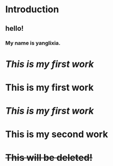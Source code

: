 # Introduction
## hello!
### My name is yanglixia.
# *This is my first work*
# **This is my first work**
# _This is my first work_
# __This is my second work__
# ~~This will be deleted!~~
